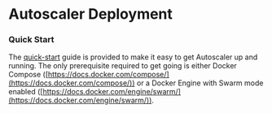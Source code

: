 # Autoscaler Deployment

### Quick Start

The [quick-start](quick-start) guide is provided to make it easy to get Autoscaler up and running. The only prerequisite required to get going is either Docker Compose ([https://docs.docker.com/compose/](https://docs.docker.com/compose/)) or a Docker Engine with Swarm mode enabled ([https://docs.docker.com/engine/swarm/](https://docs.docker.com/engine/swarm/)).
